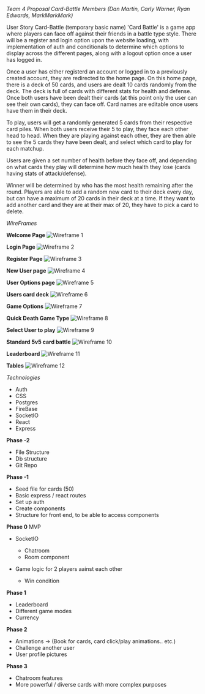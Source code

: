 *Team 4 Proposal Card-Battle Members (Dan Martin, Carly Warner, Ryan Edwards, MarkMarkMark)*

User Story Card-Battle (temporary basic name) 'Card Battle' is a game app where players can face off against their friends in a battle type style. There will be a register and login option upon the website loading, with implementation of auth and conditionals to determine which options to display across the different pages, along with a logout option once a user has logged in.

Once a user has either registerd an account or logged in to a previously created account, they are redirected to the home page. On this home page, there is a deck of 50 cards, and users are dealt 10 cards randomly from the deck. The deck is full of cards with different stats for health and defense. Once both users have been dealt their cards (at this point only the user can see their own cards), they can face off. Card names are editable once users have them in their deck. 

To play, users will get a randomly generated 5 cards from their respective card piles. When both users receive their 5 to play, they face each other head to head. When they are playing against each other, they are then able to see the 5 cards they have been dealt, and select which card to play for each matchup.

Users are given a set number of health before they face off, and depending on what cards they play will determine how much health they lose (cards having stats of attack/defense).

Winner will be determined by who has the most health remaining after the round. Players are able to add a random new card to their deck every day, but can have a maximum of 20 cards in their deck at a time. If they want to add another card and they are at their max of 20, they have to pick a card to delete. 


*WireFrames*

**Welcome Page**
![Wireframe 1](/assets/1.jpg)

**Login Page**
![Wireframe 2](/assets/2.jpg)

**Register Page**
![Wireframe 3](/assets/3.jpg)

**New User page**
![Wireframe 4](/assets/4.jpg)

**User Options page**
![Wireframe 5](/assets/5.jpg)

**Users card deck**
![Wireframe 6](/assets/6.jpg)

**Game Options**
![Wireframe 7](/assets/7.jpg)

**Quick Death Game Type**
![Wireframe 8](/assets/8.jpg)

**Select User to play**
![Wireframe 9](/assets/9.jpg)

**Standard 5v5 card battle**
![Wireframe 10](/assets/10.jpg)

**Leaderboard**
![Wireframe 11](/assets/11.jpg)

**Tables**
![Wireframe 12](/assets/12.jpg)


*Technologies*

* Auth
* CSS
* Postgres
* FireBase
* SocketIO
* React
* Express

**Phase -2**
* File Structure
* Db structure
* Git Repo

**Phase -1**
* Seed file for cards (50)
* Basic express / react routes
* Set up auth
* Create components
* Structure for front end, to be able to access components

**Phase 0** MVP
* SocketIO
    * Chatroom
    * Room component

* Game logic for 2 players aainst each other
    * Win condition

**Phase 1**
* Leaderboard
* Different game modes
* Currency

**Phase 2**
* Animations -> (Book for cards, card click/play animations.. etc.)
* Challenge another user
* User profile pictures

**Phase 3**
* Chatroom features
* More powerful / diverse cards with more complex purposes
